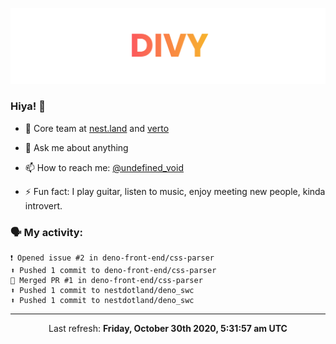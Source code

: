 
![](https://github.com/divy-work/divy-work/raw/master/assets/divy.png)

### Hiya! 👋

- 🔭 Core team at [nest.land](https://github.com/nestdotland/nest.land) and [verto](https://github.com/useverto/verto)

- 💬 Ask me about anything

- 📫 How to reach me: [@undefined_void](https://instagram.com/divy.exe)

- ⚡ Fun fact: I play guitar, listen to music, enjoy meeting new people, kinda introvert.

### 🗣 My activity:

```
❗️ Opened issue #2 in deno-front-end/css-parser
⬆️ Pushed 1 commit to deno-front-end/css-parser
🎉 Merged PR #1 in deno-front-end/css-parser
⬆️ Pushed 1 commit to nestdotland/deno_swc
⬆️ Pushed 1 commit to nestdotland/deno_swc
```

------------
<p align="center">Last refresh: <b>Friday, October 30th 2020, 5:31:57 am UTC</b></p>
